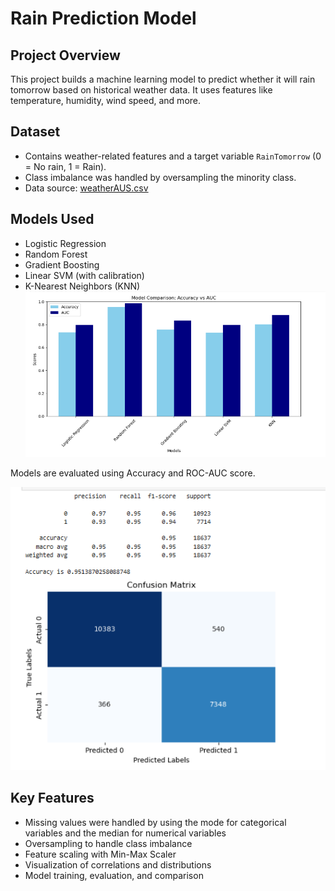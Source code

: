 # Rain Prediction Model

## Project Overview
This project builds a machine learning model to predict whether it will rain tomorrow based on historical weather data. It uses features like temperature, humidity, wind speed, and more.

## Dataset
- Contains weather-related features and a target variable `RainTomorrow` (0 = No rain, 1 = Rain).
- Class imbalance was handled by oversampling the minority class.
- Data source: [weatherAUS.csv]([your-dataset-link-here](https://www.kaggle.com/datasets/jsphyg/weather-dataset-rattle-package/data))

## Models Used
- Logistic Regression
- Random Forest
- Gradient Boosting
- Linear SVM (with calibration)
- K-Nearest Neighbors (KNN)
![Rainfall Prediction](Screenshot%202025-06-25%20235845.png)

Models are evaluated using Accuracy and ROC-AUC score.

![Confusion Matrix](Screenshot%202025-06-25%20235852.png)


## Key Features
- Missing values were handled by using the mode for categorical variables
  and the median for numerical variables
- Oversampling to handle class imbalance
- Feature scaling with Min-Max Scaler
- Visualization of correlations and distributions
- Model training, evaluation, and comparison
